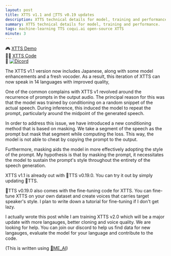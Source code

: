 ```yaml
---
layout: post
title: XTTS v1.1 and 🐸TTS v0.19 updates
description: XTTS technical details for model, training and performance.
summary: XTTS technical details for model, training and performance.
tags: machine-learning TTS coqui.ai open-source XTTS
minute: 3
---
```


🎮 [XTTS Demo](https://huggingface.co/spaces/coqui/xtts)<br>
👨‍💻 [XTTS Code](https://github.com/coqui-ai/TTS)<br>
💬 [![Dicord](https://img.shields.io/discord/1037326658807533628?color=%239B59B6&label=chat%20on%20discord)](https://discord.gg/5eXr5seRrv)

The XTTS v1.1 version now includes Japanese, along with some model enhancements and a fresh vocoder. As a result, this iteration of XTTS can now speak in 14 languages with improved quality,

One of the common complains with XTTS v1 revolved around the recurrence of prompts in the output audio. The principal reason for this was that the model was trained by conditioning on a random snippet of the actual speech. During inference, this induced the model to repeat the prompt, particularly around the midpoint of the generated speech.

In order to address this issue, we have introduced a new conditioning method that is based on masking. We take a segment of the speech as the prompt but mask that segment while computing the loss. This way, the model is not able to cheat by copying the prompt to the output.

Furthermore, masking aids the model in more effectively adopting the style of the prompt. My hypothesis is that by masking the prompt, it necessitates the model to sustain the prompt's style throughout the entirety of the speech generation.

XTTS v1.1 is already out with 🐸TTS v0.19.0. You can try it out by simply updating 🐸TTS.

🐸TTS v0.19.0 also comes with the fine-tuning code for XTTS. You can fine-tune XTTS on your own dataset and create voices that carries target speaker's style. I plan to write down a tutorial for fine-tuning if I don't get lazy.

I actually wrote this post while I am training XTTS v2.0 which will be a major update with more langauges, better cloning and voice quality. We are looking for help. You can join our discord to help us find data for new langauges, evaluate the model for your language and contribute to the code.

(This is written using [🐸ME_AI](https://erogol.com/meai.html))